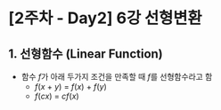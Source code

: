 # [2주차 - Day2] 6강 선형변환

## 1. 선형함수 (Linear Function)
  - 함수 *f*가 아래 두가지 조건을 만족할 때 *f*를 선형함수라고 함
    - *f*(*x* + *y*) = *f*(*x*) + *f*(*y*)
    - *f*(*cx*) = *cf*(*x*)

